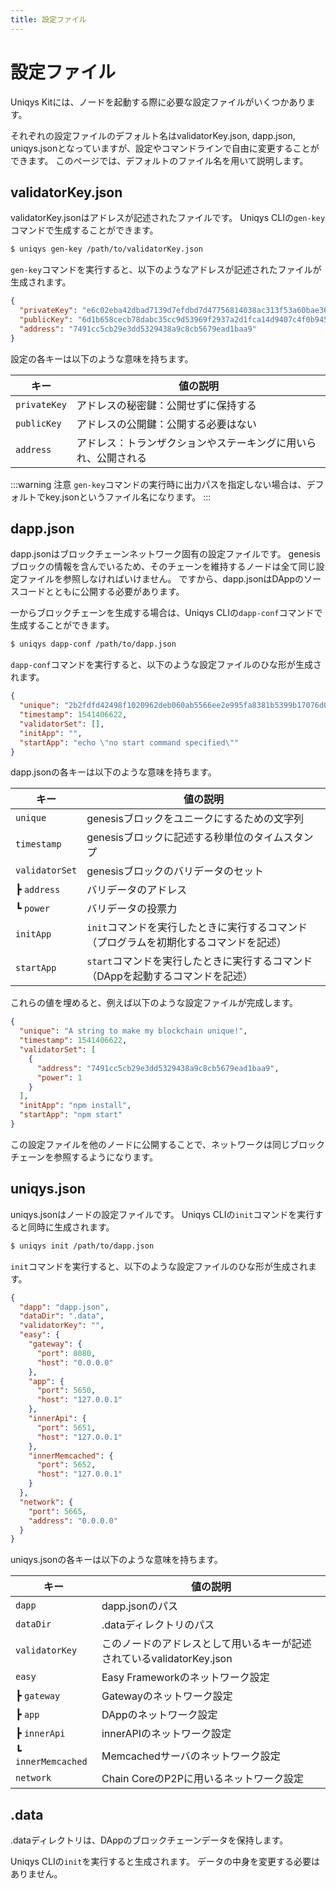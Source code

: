 ```yaml
---
title: 設定ファイル
---
```


# 設定ファイル

Uniqys Kitには、ノードを起動する際に必要な設定ファイルがいくつかあります。

それぞれの設定ファイルのデフォルト名はvalidatorKey.json, dapp.json, uniqys.jsonとなっていますが、設定やコマンドラインで自由に変更することができます。
このページでは、デフォルトのファイル名を用いて説明します。

## validatorKey.json

validatorKey.jsonはアドレスが記述されたファイルです。
Uniqys CLIの`gen-key`コマンドで生成することができます。

```bash
$ uniqys gen-key /path/to/validatorKey.json
```

`gen-key`コマンドを実行すると、以下のようなアドレスが記述されたファイルが生成されます。

```json
{
  "privateKey": "e6c02eba42dbad7139d7efdbd7d47756814038ac313f53a60bae36320aa1c631",
  "publicKey": "6d1b658cecb78dabc35cc9d53969f2937a2d1fca14d9407c4f0b945ff1df2439b0e19b94f079d00e3a57b54c35cee90cf120cbfa687080df534e7ee86e29febd",
  "address": "7491cc5cb29e3dd5329438a9c8cb5679ead1baa9"
}
```

設定の各キーは以下のような意味を持ちます。

| キー | 値の説明 |
| --- | --- |
| `privateKey` | アドレスの秘密鍵：公開せずに保持する |
| `publicKey` | アドレスの公開鍵：公開する必要はない |
| `address` | アドレス：トランザクションやステーキングに用いられ、公開される |

:::warning 注意
`gen-key`コマンドの実行時に出力パスを指定しない場合は、デフォルトでkey.jsonというファイル名になります。
:::

## dapp.json

dapp.jsonはブロックチェーンネットワーク固有の設定ファイルです。
genesisブロックの情報を含んでいるため、そのチェーンを維持するノードは全て同じ設定ファイルを参照しなければいけません。
ですから、dapp.jsonはDAppのソースコードとともに公開する必要があります。

一からブロックチェーンを生成する場合は、Uniqys CLIの`dapp-conf`コマンドで生成することができます。

```bash
$ uniqys dapp-conf /path/to/dapp.json
```

`dapp-conf`コマンドを実行すると、以下のような設定ファイルのひな形が生成されます。

```json
{
  "unique": "2b2fdfd42498f1020962deb060ab5566ee2e995fa8381b5399b17076d0970d4707b33f882150dcc4",
  "timestamp": 1541406622,
  "validatorSet": [],
  "initApp": "",
  "startApp": "echo \"no start command specified\""
}
```

dapp.jsonの各キーは以下のような意味を持ちます。

| キー | 値の説明 |
| --- | --- |
| `unique` | genesisブロックをユニークにするための文字列 |
| `timestamp` | genesisブロックに記述する秒単位のタイムスタンプ |
| `validatorSet` | genesisブロックのバリデータのセット |
| ┣ `address` | バリデータのアドレス |
| ┗ `power` | バリデータの投票力 |
| `initApp` | `init`コマンドを実行したときに実行するコマンド<br>（プログラムを初期化するコマンドを記述） |
| `startApp` | `start`コマンドを実行したときに実行するコマンド<br>（DAppを起動するコマンドを記述） |

これらの値を埋めると、例えば以下のような設定ファイルが完成します。

```json
{
  "unique": "A string to make my blockchain unique!",
  "timestamp": 1541406622,
  "validatorSet": [
    {
      "address": "7491cc5cb29e3dd5329438a9c8cb5679ead1baa9",
      "power": 1
    }
  ],
  "initApp": "npm install",
  "startApp": "npm start"
}
```

この設定ファイルを他のノードに公開することで、ネットワークは同じブロックチェーンを参照するようになります。

## uniqys.json

uniqys.jsonはノードの設定ファイルです。
Uniqys CLIの`init`コマンドを実行すると同時に生成されます。

```bash
$ uniqys init /path/to/dapp.json
```

`init`コマンドを実行すると、以下のような設定ファイルのひな形が生成されます。

```json
{
  "dapp": "dapp.json",
  "dataDir": ".data",
  "validatorKey": "",
  "easy": {
    "gateway": {
      "port": 8080,
      "host": "0.0.0.0"
    },
    "app": {
      "port": 5650,
      "host": "127.0.0.1"
    },
    "innerApi": {
      "port": 5651,
      "host": "127.0.0.1"
    },
    "innerMemcached": {
      "port": 5652,
      "host": "127.0.0.1"
    }
  },
  "network": {
    "port": 5665,
    "address": "0.0.0.0"
  }
}
```

uniqys.jsonの各キーは以下のような意味を持ちます。

| キー | 値の説明 |
| --- | --- |
| `dapp` | dapp.jsonのパス |
| `dataDir` | .dataディレクトリのパス |
| `validatorKey` | このノードのアドレスとして用いるキーが記述されているvalidatorKey.json |
| `easy` | Easy Frameworkのネットワーク設定 |
| ┣ `gateway` | Gatewayのネットワーク設定 |
| ┣ `app` | DAppのネットワーク設定 |
| ┣ `innerApi` | innerAPIのネットワーク設定 |
| ┗ `innerMemcached` | Memcachedサーバのネットワーク設定 |
| `network` | Chain CoreのP2Pに用いるネットワーク設定 |

## .data

.dataディレクトリは、DAppのブロックチェーンデータを保持します。

Uniqys CLIの`init`を実行すると生成されます。
データの中身を変更する必要はありません。
